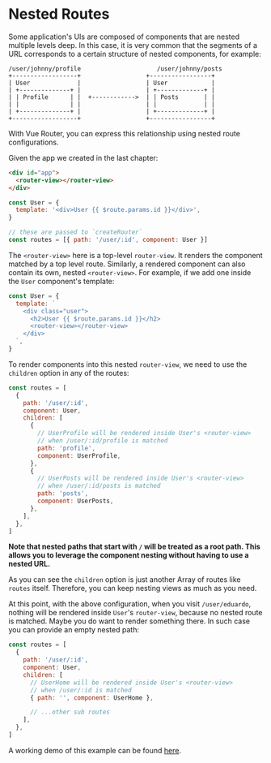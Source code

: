# Nested Routes

Some application's UIs are composed of components that are nested multiple levels deep. In this case, it is very common that the segments of a URL corresponds to a certain structure of nested components, for example:

```
/user/johnny/profile                     /user/johnny/posts
+------------------+                  +-----------------+
| User             |                  | User            |
| +--------------+ |                  | +-------------+ |
| | Profile      | |  +------------>  | | Posts       | |
| |              | |                  | |             | |
| +--------------+ |                  | +-------------+ |
+------------------+                  +-----------------+
```

With Vue Router, you can express this relationship using nested route configurations.

Given the app we created in the last chapter:

```html
<div id="app">
  <router-view></router-view>
</div>
```

```js
const User = {
  template: '<div>User {{ $route.params.id }}</div>',
}

// these are passed to `createRouter`
const routes = [{ path: '/user/:id', component: User }]
```

The `<router-view>` here is a top-level `router-view`. It renders the component matched by a top level route. Similarly, a rendered component can also contain its own, nested `<router-view>`. For example, if we add one inside the `User` component's template:

```js
const User = {
  template: `
    <div class="user">
      <h2>User {{ $route.params.id }}</h2>
      <router-view></router-view>
    </div>
  `,
}
```

To render components into this nested `router-view`, we need to use the `children` option in any of the routes:

```js
const routes = [
  {
    path: '/user/:id',
    component: User,
    children: [
      {
        // UserProfile will be rendered inside User's <router-view>
        // when /user/:id/profile is matched
        path: 'profile',
        component: UserProfile,
      },
      {
        // UserPosts will be rendered inside User's <router-view>
        // when /user/:id/posts is matched
        path: 'posts',
        component: UserPosts,
      },
    ],
  },
]
```

**Note that nested paths that start with `/` will be treated as a root path. This allows you to leverage the component nesting without having to use a nested URL.**

As you can see the `children` option is just another Array of routes like `routes` itself. Therefore, you can keep nesting views as much as you need.

At this point, with the above configuration, when you visit `/user/eduardo`, nothing will be rendered inside `User`'s `router-view`, because no nested route is matched. Maybe you do want to render something there. In such case you can provide an empty nested path:

```js
const routes = [
  {
    path: '/user/:id',
    component: User,
    children: [
      // UserHome will be rendered inside User's <router-view>
      // when /user/:id is matched
      { path: '', component: UserHome },

      // ...other sub routes
    ],
  },
]
```

<!-- TODO: codesandbox -->

A working demo of this example can be found [here](https://jsfiddle.net/yyx990803/L7hscd8h/).

